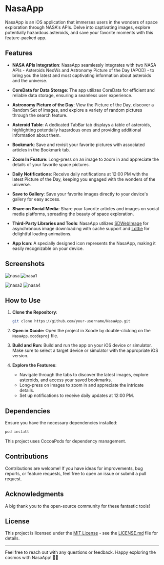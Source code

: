 # NasaApp

NasaApp is an iOS application that immerses users in the wonders of space exploration through NASA's APIs. Delve into captivating images, explore potentially hazardous asteroids, and save your favorite moments with this feature-packed app.

## Features

- **NASA APIs Integration**: NasaApp seamlessly integrates with two NASA APIs - Asteroids NeoWs and Astronomy Picture of the Day (APOD) - to bring you the latest and most captivating information about asteroids and the universe.

- **CoreData for Data Storage**: The app utilizes CoreData for efficient and reliable data storage, ensuring a seamless user experience.

- **Astronomy Picture of the Day**: View the Picture of the Day, discover a Random Set of images, and explore a variety of random pictures through the search feature.

- **Asteroid Table**: A dedicated TabBar tab displays a table of asteroids, highlighting potentially hazardous ones and providing additional information about them.

- **Bookmark**: Save and revisit your favorite pictures with associated articles in the Bookmark tab.

- **Zoom In Feature**: Long-press on an image to zoom in and appreciate the details of your favorite space pictures.

- **Daily Notifications**: Receive daily notifications at 12:00 PM with the latest Picture of the Day, keeping you engaged with the wonders of the universe.

- **Save to Gallery**: Save your favorite images directly to your device's gallery for easy access.

- **Share on Social Media**: Share your favorite articles and images on social media platforms, spreading the beauty of space exploration.

- **Third-Party Libraries and Tools**: NasaApp utilizes [SDWebImage](https://github.com/SDWebImage/SDWebImage) for asynchronous image downloading with cache support and [Lottie](https://github.com/airbnb/lottie-ios) for delightful loading animations.

- **App Icon**: A specially designed icon represents the NasaApp, making it easily recognizable on your device.

## Screenshots

![nasa](https://github.com/StasyaOmak/NasaApp/assets/127408467/450d5f71-57db-4fe0-96a9-3818fb7b2a39)  ![nasa1](https://github.com/StasyaOmak/NasaApp/assets/127408467/f655ee48-9d03-461e-9503-7193554f1584)

![nasa2](https://github.com/StasyaOmak/NasaApp/assets/127408467/9d296f9f-67cd-4772-b457-b8fb34c07f03)  ![nasa4](https://github.com/StasyaOmak/NasaApp/assets/127408467/f322a7b0-ddd9-4617-bb7b-2149418ec1da)



## How to Use

1. **Clone the Repository:**
   ```bash
   git clone https://github.com/your-username/NasaApp.git
   ```

2. **Open in Xcode:**
   Open the project in Xcode by double-clicking on the `NasaApp.xcodeproj` file.

3. **Build and Run:**
   Build and run the app on your iOS device or simulator. Make sure to select a target device or simulator with the appropriate iOS version.

4. **Explore the Features:**
   - Navigate through the tabs to discover the latest images, explore asteroids, and access your saved bookmarks.
   - Long-press on images to zoom in and appreciate the intricate details.
   - Set up notifications to receive daily updates at 12:00 PM.

## Dependencies

Ensure you have the necessary dependencies installed:

```bash
pod install
```

This project uses CocoaPods for dependency management.

## Contributions

Contributions are welcome! If you have ideas for improvements, bug reports, or feature requests, feel free to open an issue or submit a pull request.

## Acknowledgments

A big thank you to the open-source community for these fantastic tools!

## License

This project is licensed under the [MIT License](LICENSE.md) - see the [LICENSE.md](LICENSE.md) file for details.

--- 

Feel free to reach out with any questions or feedback. Happy exploring the cosmos with NasaApp! 🌌🔭


